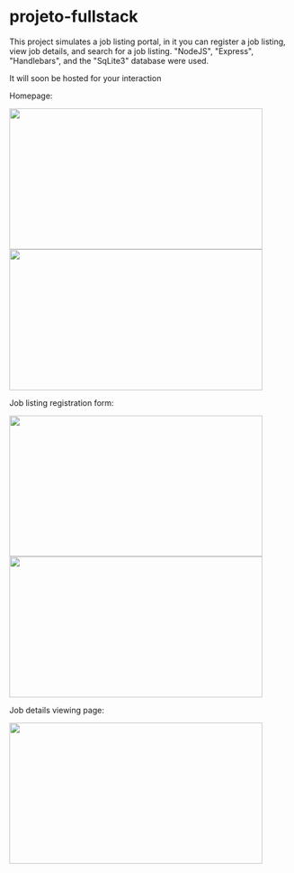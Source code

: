 # projeto-fullstack

This project simulates a job listing portal, in it you can register a job listing, view job details, and search for a job listing.
"NodeJS", "Express", "Handlebars", and the "SqLite3" database were used.

It will soon be hosted for your interaction

<div id="images">
  <p>Homepage:</p>
  <img src="https://github.com/isacribb/projeto-fullstack/blob/main/forREADME/images/index-1.jpg?raw=true" height="250" width="450">
  <img src="https://github.com/isacribb/projeto-fullstack/blob/main/forREADME/images/index-2.jpg?raw=true" height="250" width="450">
 
 
  <p> </p>
  <p>Job listing registration form:</p>
  <img src="https://github.com/isacribb/projeto-fullstack/blob/main/forREADME/images/add-1.jpg?raw=true" height="250" width="450">
  <img src="https://github.com/isacribb/projeto-fullstack/blob/main/forREADME/images/add-2.jpg?raw=true" height="250" width="450">
 
 
  <p> </p>
  <p>Job details viewing page:</p>
  <img src="https://github.com/isacribb/projeto-fullstack/blob/main/forREADME/images/view.jpg?raw=true" height="250" width="450">
</div>
